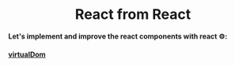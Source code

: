 
<h1 align="center">React from React</h1>

**Let's implement and improve the react components with react ⚙️:** 

#### [ virtualDom ](https://github.com/tkp12345/react-from-react/tree/main/src/react/virtualDom)

